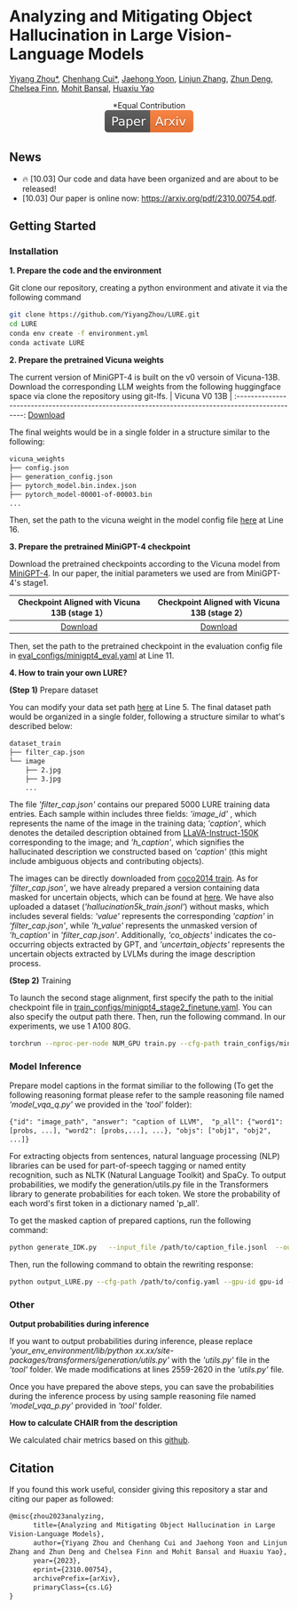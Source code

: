 # Analyzing and Mitigating Object Hallucination in Large Vision-Language Models


[Yiyang Zhou*](https://yiyangzhou.github.io/), [Chenhang Cui*](https://gzcch.github.io/), [Jaehong Yoon](https://jaehong31.github.io/), [Linjun Zhang](https://linjunz.github.io/), [Zhun Deng](https://www.zhundeng.org/), [Chelsea Finn](https://ai.stanford.edu/~cbfinn/), [Mohit Bansal](https://www.cs.unc.edu/~mbansal/), [Huaxiu Yao](https://www.huaxiuyao.io/)
<div align="center">
*Equal Contribution
</div>
<div align="center">
    <a href="https://arxiv.org/pdf/2310.00754.pdf"><img src="assets/Paper-Arxiv-orange.svg" ></a>
</div>

## News
* 🔥 [10.03] Our code and data have been organized and are about to be released!
* [10.03] Our paper is online now: https://arxiv.org/pdf/2310.00754.pdf.

## Getting Started
### Installation

**1. Prepare the code and the environment**

Git clone our repository, creating a python environment and ativate it via the following command

```bash
git clone https://github.com/YiyangZhou/LURE.git
cd LURE
conda env create -f environment.yml
conda activate LURE
```


**2. Prepare the pretrained Vicuna weights**

The current version of MiniGPT-4 is built on the v0 versoin of Vicuna-13B.
Download the corresponding LLM weights from the following huggingface space via clone the repository using git-lfs.
|                                          Vicuna V0 13B                                           |
:------------------------------------------------------------------------------------------------:
 [Download](https://huggingface.co/Vision-CAIR/vicuna/tree/main) 

The final weights would be in a single folder in a structure similar to the following:

```
vicuna_weights
├── config.json
├── generation_config.json
├── pytorch_model.bin.index.json
├── pytorch_model-00001-of-00003.bin
...   
```

Then, set the path to the vicuna weight in the model config file 
[here](minigpt4/configs/models/minigpt4.yaml#L16) at Line 16.

**3. Prepare the pretrained MiniGPT-4 checkpoint**

Download the pretrained checkpoints according to the Vicuna model from [MiniGPT-4](https://github.com/Vision-CAIR/MiniGPT-4). In our paper, the initial parameters we used are from MiniGPT-4's stage1.

|                                Checkpoint Aligned with Vicuna 13B (stage 1）                               |                                Checkpoint Aligned with Vicuna 13B (stage 2）                               |
:------------------------------------------------------------------------------------------------:|:------------------------------------------------------------------------------------------------:|
 [Download](https://drive.google.com/file/d/1u9FRRBB3VovP1HxCAlpD9Lw4t4P6-Yq8/view) | [Download](https://drive.google.com/file/d/1a4zLvaiDBr-36pasffmgpvH5P7CKmpze/view)


Then, set the path to the pretrained checkpoint in the evaluation config file 
in [eval_configs/minigpt4_eval.yaml](eval_configs/minigpt4_eval.yaml#L11) at Line 11. 

**4. How to train your own LURE?**

**(Step 1)** Prepare dataset

You can modify your data set path [here](minigpt4/configs/datasets/cc_sbu/align.yaml#L5) at Line 5.
The final dataset path would be organized in a single folder, following a structure similar to what's described below:

```
dataset_train
├── filter_cap.json
└── image
    ├── 2.jpg
    ├── 3.jpg
    ...   
```

The file *'filter_cap.json'* contains our prepared 5000 LURE training data entries. Each sample within includes three fields: *'image_id'* , which represents the name of the image in the training data; *'caption'*, which denotes the detailed description obtained from [LLaVA-Instruct-150K](https://huggingface.co/datasets/liuhaotian/LLaVA-Instruct-150K/tree/main) corresponding to the image; and *'h_caption'*, which signifies the hallucinated description we constructed based on *'caption'* (this might include ambiguous objects and contributing objects).

The images can be directly downloaded from [coco2014 train](https://cocodataset.org/#download). As for *'filter_cap.json'*, we have already prepared a version containing data masked for uncertain objects, which can be found at [here](dataset_train/). We have also uploaded a dataset (*'hallucination5k_train.jsonl'*) without masks, which includes several fields: *'value'* represents the corresponding *'caption'* in *'filter_cap.json'*, while *'h_value'* represents the unmasked version of *'h_caption'* in *'filter_cap.json'*. Additionally, *'co_objects'* indicates the co-occurring objects extracted by GPT, and *'uncertain_objects'* represents the uncertain objects extracted by LVLMs during the image description process.

**(Step 2)** Training

To launch the second stage alignment, first specify the path to the initial checkpoint file in [train_configs/minigpt4_stage2_finetune.yaml](train_configs/minigpt4_stage2_finetune.yaml).
You can also specify the output path there. 
Then, run the following command. In our experiments, we use 1 A100 80G.

```bash
torchrun --nproc-per-node NUM_GPU train.py --cfg-path train_configs/minigpt4_stage2_finetune.yaml
```



### Model Inference
Prepare model captions in the format similiar to the following (To get the following reasoning format please refer to the sample reasoning file named *'model_vqa_q.py'* we provided in the *'tool'* folder):

```
{"id": "image_path", "answer": "caption of LLVM",  "p_all": {"word1": [probs, ...], "word2": [probs,...], ...}, "objs": ["obj1", "obj2", ...]}
```

 For extracting objects from sentences, natural language processing (NLP) libraries can be used for part-of-speech tagging or named entity recognition, such as NLTK (Natural Language Toolkit) and SpaCy. 
To output probabilities, we modify the generation/utils.py file in the Transformers library to generate probabilities for each token. We store the probability of each word's first token in a dictionary named 'p_all'.

To get the masked caption of  prepared captions,  run the following command:

```bash
python generate_IDK.py   --input_file /path/to/caption_file.jsonl  --output_file /path/to/idk_caption_file.jsonl
```


Then, run the following command to obtain the rewriting response:
```bash
python output_LURE.py --cfg-path /path/to/config.yaml --gpu-id gpu-id --input_caption /path/to/idk_caption_file  --input_image /path/to/image_file --output_file /path/to/output.jsonl
```
### Other
**Output probabilities during inference**

If you want to output probabilities during inference, please replace *'your_env_environment/lib/python xx.xx/site-packages/transformers/generation/utils.py'* with the *'utils.py'* file in the *'tool'* folder. We made modifications at lines 2559-2620 in the *'utils.py'* file. 

Once you have prepared the above steps, you can save the probabilities during the inference process by using sample reasoning file named *'model_vqa_p.py'* provided in *'tool'* folder.

**How to calculate CHAIR from the description**

We calculated chair metrics based on this [github](https://github.com/LisaAnne/Hallucination).

## Citation
If you found this work useful, consider giving this repository a star and citing our paper as followed:
```
@misc{zhou2023analyzing,
      title={Analyzing and Mitigating Object Hallucination in Large Vision-Language Models}, 
      author={Yiyang Zhou and Chenhang Cui and Jaehong Yoon and Linjun Zhang and Zhun Deng and Chelsea Finn and Mohit Bansal and Huaxiu Yao},
      year={2023},
      eprint={2310.00754},
      archivePrefix={arXiv},
      primaryClass={cs.LG}
}
```


